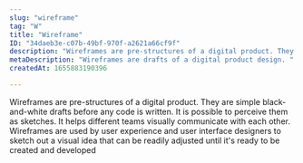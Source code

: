 ```yaml
---
slug: "wireframe"
tag: "W"
title: "Wireframe"
ID: "34daeb3e-c07b-49bf-970f-a2621a66cf9f"
description: "Wireframes are pre-structures of a digital product. They are simple black-and-white drafts before any code is written. It is possible to perceive them as sketches. It helps different teams visually communicate with each other. Wireframes are used by user experience and user interface designers to sketch out a visual idea that can be readily adjusted until it's ready to be created and developed"
metaDescription: "Wireframes are drafts of a digital product design. "
createdAt: 1655883190396

---
```

Wireframes are pre-structures of a digital product. They are simple black-and-white drafts before any code is written. It is possible to perceive them as sketches. It helps different teams visually communicate with each other. Wireframes are used by user experience and user interface designers to sketch out a visual idea that can be readily adjusted until it's ready to be created and developed